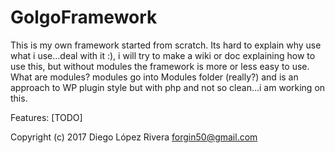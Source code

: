 # GolgoFramework
This is my own framework started from scratch. 
Its hard to explain why use what i use...deal with it :), i will try to make a wiki or doc explaining how to use this, but without modules the framework is more or less easy to use.
What are modules? modules go into Modules folder (really?) and is an approach to WP plugin style but with php and not so clean...i am working on this.

Features:
[TODO]



Copyright (c) 2017 Diego López Rivera <forgin50@gmail.com>

